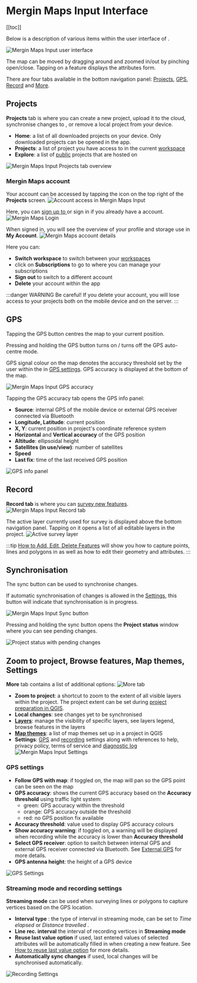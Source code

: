 # Mergin Maps Input Interface
[[toc]]

Below is a description of various items within the user interface of <MobileAppName />.

![Mergin Maps Input user interface](./input-gui.jpg "Mergin Maps Input user interface")

The map can be moved by dragging around and zoomed in/out by pinching open/close. Tapping on a feature displays the attributes form.

There are four tabs available in the bottom navigation panel: [Projects](#projects), [GPS](#gps), [Record](#record) and [More](#zoom-to-project-browse-features-map-themes-settings).


## Projects
**Projects** tab is where you can create a new project, upload it to the cloud, synchronise changes to <MainPlatformNameLink />, or remove a local project from your device.
- **Home**: a list of all downloaded projects on your device. Only downloaded projects can be opened in the app.
- **Projects**: a list of project you have access to in the current [workspace](../manage/workspaces/) 
- **Explore**: a list of [public](../manage/permissions/#public-and-private-projects) projects that are hosted on <MainPlatformName />

![Mergin Maps Input Projects tab overview](./input-projects.jpg "Mergin Maps Input Projects tab overview") 

### Mergin Maps account
Your <MainPlatformNameLink /> account can be accessed by tapping the icon on the top right of the **Projects** screen.
![Account access in Mergin Maps Input](./input-account.jpg "Account access in Mergin Maps Input")

Here, you can [sign up to <MainPlatformName />](../setup/sign-up-to-mergin-maps/#from-mergin-maps-input) or sign in if you already have a <MainPlatformNameLink /> account.
![Mergin Maps Login](./input-sign-in.jpg "Mergin Maps Login")

When signed in, you will see the overview of your profile and storage use in **My Account**.
![Mergin Maps account details](./input-my-account.jpg "Mergin Maps account details")

 Here you can:
- **Switch workspace** to switch between your [workspaces](../manage/workspaces/)
- click on **Subscriptions** to go to <AppDomainNameLink /> where you can manage your subscriptions
- **Sign out** to switch to a different account
- **Delete** your account within the app

:::danger WARNING
Be careful! If you delete your account, you will lose access to your <MainPlatformName /> projects both on the mobile device and on the server.
:::

## GPS
Tapping the GPS button centres the map to your current position. 

Pressing and holding the GPS button turns on / turns off the GPS auto-centre mode.

GPS signal colour on the map denotes the accuracy threshold set by the user within the <MobileAppName /> in [GPS settings](#gps-settings). GPS accuracy is displayed at the bottom of the map. 

![Mergin Maps Input GPS accuracy](./input-gps.jpg "Mergin Maps Input GPS accuracy") 

Tapping the GPS accuracy tab opens the GPS info panel:
- **Source**: internal GPS of the mobile device or external GPS receiver connected via Bluetooth
- **Longitude, Latitude**: current position
- **X, Y**: current position in project's coordinate reference system
- **Horizontal** and **Vertical accuracy** of the GPS position
- **Altitude**: ellipsoidal height
- **Satellites (in use/view)**: number of satellites
- **Speed**
- **Last fix**: time of the last received GPS position

![GPS info panel](./input-gps-info.jpg "GPS info panel") 

## Record
**Record tab** is where you can [survey new features](./input_features/). 
![Mergin Maps Input Record tab](./input-record.jpg "Mergin Maps Input Record tab") 

The active layer currently used for survey is displayed above the bottom navigation panel. Tapping on it opens a list of all editable layers in the project.
![Active survey layer](./input-active-layer.jpg "Active survey layer")

:::tip
[How to Add, Edit, Delete Features](../input_features) will show you how to capture points, lines and polygons in <MobileAppName /> as well as how to edit their geometry and attributes.
:::

## Synchronisation
The sync button can be used to synchronise changes. 

If automatic synchronisation of changes is allowed in the [Settings](#streaming-mode-and-recording-settings), this button will indicate that synchronisation is in progress.

![Mergin Maps Input Sync button](./input-autosync.jpg "Mergin Maps Input Sync button")

Pressing and holding the sync button opens the **Project status** window where you can see pending changes.

![Project status with pending changes](./input-project-status.jpg "Project status with pending changes")


## Zoom to project, Browse features, Map themes, Settings
**More** tab contains a list of additional options:
![More tab](./input-settings.jpg "More tab")

- **Zoom to project**: a shortcut to zoom to the extent of all visible layers within the project. The project extent can be set during [project preparation in QGIS](../gis/features/#project-extent).
- **Local changes**: see changes yet to be synchronised
- [**Layers**](./layers/): manage the visibility of specific layers, see layers legend, browse features in the layers
- [**Map themes**](../gis/setup_themes/): a list of map themes set up in a <MainPlatformName /> project in QGIS
- **Settings**: [GPS](#gps-settings) and [recording](#streaming-mode-and-recording-settings) settings along with references to help, privacy policy, terms of service and [diagnostic log](../misc/troubleshoot/#diagnostic-log-on-mergin-maps-input)
   ![Mergin Maps Input Settings](./input-settings-2.jpg "Mergin Maps Input Settings")
   
### GPS settings
- **Follow GPS with map**: if toggled on, the map will pan so the GPS point can be seen on the map
- **GPS accuracy**: shows the current GPS accuracy based on the **Accuracy threshold** using traffic light system:
   - green: GPS accuracy within the threshold
   - orange: GPS accuracy outside the threshold
   - red: no GPS position fix available
- **Accuracy threshold**: value used to display GPS accuracy colours
- **Show accuracy warning**: if toggled on, a warning will be displayed when recording while the accuracy is lower than **Accuracy threshold**
- **Select GPS receiver**: option to switch between internal GPS and external GPS receiver connected via Bluetooth. See [External GPS](./external_gps/) for more details.
- **GPS antenna height**: <SinceBadge type="App" version="2.1.0" />  the height of a GPS device 

![GPS Settings](./input-gps-settings.jpg "GPS settings")

### Streaming mode and recording settings
**Streaming mode** can be used when surveying lines or polygons to capture vertices based on the GPS location.
- **Interval type** <SinceBadge type="App" version="2.1.0" />: the type of interval in streaming mode, can be set to *Time elapsed* or *Distance travelled* .
- **Line rec. interval** the interval of recording vertices in **Streaming mode**
- **Reuse last value option** if used, last entered values of selected attributes will be automatically filled in when creating a new feature. See  [How to reuse last value option](./reuse-last-values/) for more details.
- **Automatically sync changes** if used, local changes will be synchronised automatically.

![Recording Settings](./input-recording-settings.jpg "Recording settings")
